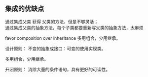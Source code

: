 ## 集成的优缺点
通过集成父类 获得 父类的方法，但是不够灵活；  
通过集成父类的抽象方法，每个子类都要重新写父类的抽象方法，太麻烦

favor composition over inheritance
多用组合，少用继承。



设计原则：
不变的抽象成接口：可变的使用实现类。


多用组合，少用继承。


开闭原则：
消除大量的条件语句，具有更好的可读性。